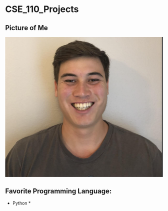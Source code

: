 # CSE_110_Projects

## Picture of Me
![picture.png](https://github.com/jerryWaldorfIII/CSE_110_Projects/blob/main/picture.png)

## Favorite Programming Language:
* Python *
